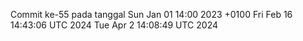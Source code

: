 Commit ke-55 pada tanggal Sun Jan 01 14:00 2023 +0100
Fri Feb 16 14:43:06 UTC 2024
Tue Apr  2 14:08:49 UTC 2024
